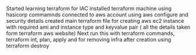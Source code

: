 Started learning terraform for IAC
installed terraform machine using hasicorp commamnds
connected to aws account using aws configure and security details
created main terraform file  for creating aws ec2 instance with required ami and instance type and keyvalue pair ( all the details taken form terraform aws website)
Next run this with terraform commands, terraform int, plan, apply and for removing infra after creation using terraform destroy
